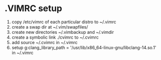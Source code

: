 # .VIMRC setup

1. copy /etc/vimrc of each particular distro to ~/.vimrc
2. create a swap dir at ~/.vim/swapfiles/
3. create new directories ~/.vimbackup and ~/.vimdir
4. create a symbolic link ./cvimrc to ~/.cvimrc
5. add source ~/.cvimrc in ~/.vimrc
6. setup g:clang_library_path = '/usr/lib/x86_64-linux-gnu/libclang-14.so.1' in ~/.vimrc
